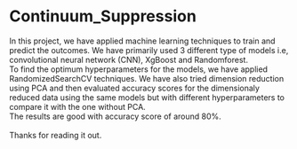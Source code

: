 # Continuum_Suppression
In this project, we have applied machine learning techniques to train and predict the outcomes. We have primarily used 3 different type of models i.e, convolutional neural network (CNN), XgBoost and Randomforest.\
To find the optimum hyperparameters for the models, we have applied RandomizedSearchCV techniques. We have also tried dimension reduction using PCA and then evaluated accuracy scores for the dimensionaly reduced data using the same models but with different hyperparameters to compare it with the one without PCA.\
The results are good with accuracy score of around 80%.
\
\
Thanks for reading it out.
